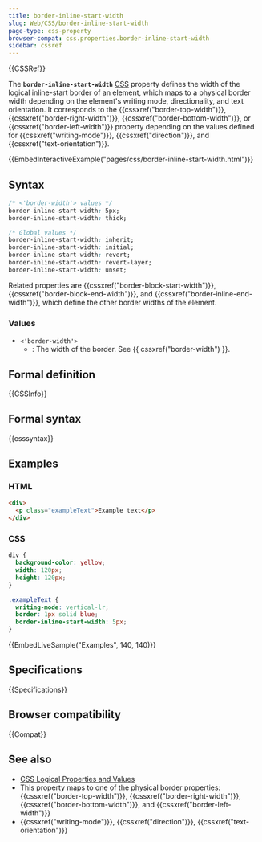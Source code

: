 ```yaml
---
title: border-inline-start-width
slug: Web/CSS/border-inline-start-width
page-type: css-property
browser-compat: css.properties.border-inline-start-width
sidebar: cssref
---
```


{{CSSRef}}

The **`border-inline-start-width`** [CSS](/en-US/docs/Web/CSS) property defines the width of the logical inline-start border of an element, which maps to a physical border width depending on the element's writing mode, directionality, and text orientation. It corresponds to the {{cssxref("border-top-width")}}, {{cssxref("border-right-width")}}, {{cssxref("border-bottom-width")}}, or {{cssxref("border-left-width")}} property depending on the values defined for {{cssxref("writing-mode")}}, {{cssxref("direction")}}, and {{cssxref("text-orientation")}}.

{{EmbedInteractiveExample("pages/css/border-inline-start-width.html")}}

## Syntax

```css
/* <'border-width'> values */
border-inline-start-width: 5px;
border-inline-start-width: thick;

/* Global values */
border-inline-start-width: inherit;
border-inline-start-width: initial;
border-inline-start-width: revert;
border-inline-start-width: revert-layer;
border-inline-start-width: unset;
```

Related properties are {{cssxref("border-block-start-width")}}, {{cssxref("border-block-end-width")}}, and {{cssxref("border-inline-end-width")}}, which define the other border widths of the element.

### Values

- `<'border-width'>`
  - : The width of the border. See {{ cssxref("border-width") }}.

## Formal definition

{{CSSInfo}}

## Formal syntax

{{csssyntax}}

## Examples

### HTML

```html
<div>
  <p class="exampleText">Example text</p>
</div>
```

### CSS

```css
div {
  background-color: yellow;
  width: 120px;
  height: 120px;
}

.exampleText {
  writing-mode: vertical-lr;
  border: 1px solid blue;
  border-inline-start-width: 5px;
}
```

{{EmbedLiveSample("Examples", 140, 140)}}

## Specifications

{{Specifications}}

## Browser compatibility

{{Compat}}

## See also

- [CSS Logical Properties and Values](/en-US/docs/Web/CSS/CSS_logical_properties_and_values)
- This property maps to one of the physical border properties: {{cssxref("border-top-width")}}, {{cssxref("border-right-width")}}, {{cssxref("border-bottom-width")}}, and {{cssxref("border-left-width")}}
- {{cssxref("writing-mode")}}, {{cssxref("direction")}}, {{cssxref("text-orientation")}}
